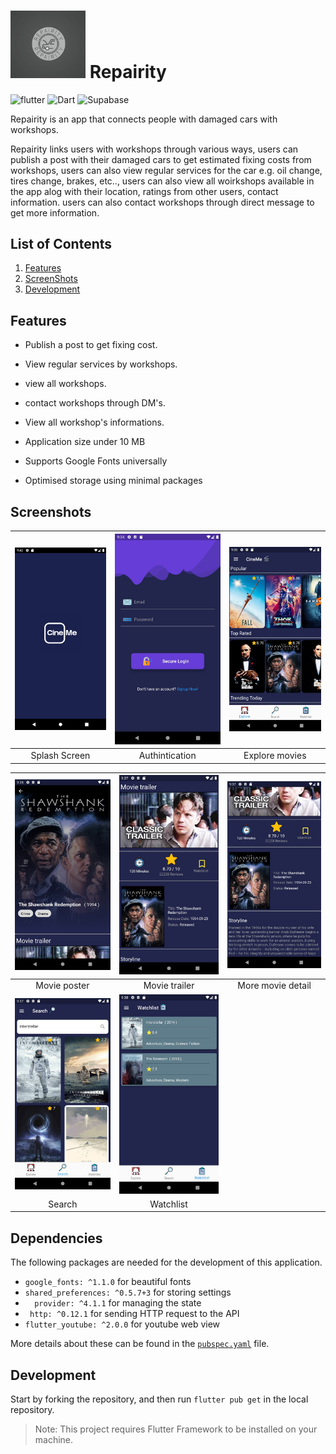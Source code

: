 # <img src="https://github.com/fares-q44/repairity/blob/main/assets/images/appLogo.jpg" alt="icon" width=120>  Repairity



![flutter](https://img.shields.io/badge/Flutter-Framework-green?logo=flutter)    ![Dart](https://img.shields.io/badge/Dart-Language-blue?logo=dart)  ![Supabase](https://img.shields.io/badge/Supabase-Databse-green?logo=supabase) 


Repairity is an app that connects people with damaged cars with workshops.


Repairity links users with workshops through various ways, users can publish a post with their damaged cars to get estimated fixing costs from workshops, users can also view regular services for the car e.g. oil change, tires change, brakes, etc.., users can also view all woirkshops available in the app alog with their location, ratings from other users, contact information. users can also contact workshops through direct message to get more information.

## List of Contents

1. [Features](#features)
2. [ScreenShots](#screenshots)
5. [Development](#development)


## Features

- Publish a post to get fixing cost.

- View regular services by workshops.

- view all workshops.

- contact workshops through DM's.

- View all workshop's informations.
- Application size under 10 MB
- Supports Google Fonts universally
- Optimised storage using minimal packages

## Screenshots
| <img src="https://github.com/fares-q44/CineMe/blob/main/assets/Screenshots/1.jpeg" width="250"> |<img src="https://github.com/fares-q44/CineMe/blob/main/assets/Screenshots/2.jpeg" width="250"> |  <img src="https://github.com/fares-q44/CineMe/blob/main/assets/Screenshots/3.jpeg" width="250"> |
|:------------:|:------------:| :------------:|
| Splash Screen | Authintication | Explore movies

| <img src="https://github.com/fares-q44/CineMe/blob/main/assets/Screenshots/4.jpeg" width="250"> |  <img src="https://github.com/fares-q44/CineMe/blob/main/assets/Screenshots/5.jpeg" width="250"> |<img src="https://github.com/fares-q44/CineMe/blob/main/assets/Screenshots/6.jpeg" width="250"> |  
|:------------:|:------------:| :------------:|
| Movie poster | Movie trailer | More movie detail 
| <img src="https://github.com/fares-q44/CineMe/blob/main/assets/Screenshots/7.jpeg" width="250"> | <img src="https://github.com/fares-q44/CineMe/blob/main/assets/Screenshots/9.jpeg" width="250">
| Search | Watchlist



  


## Dependencies

The following packages are needed for the development of this application.


- `google_fonts: ^1.1.0` for beautiful fonts
- `shared_preferences: ^0.5.7+3` for storing settings
-  `  provider: ^4.1.1` for managing the state
-  ` http: ^0.12.1` for sending HTTP request to the API
-  `flutter_youtube: ^2.0.0`  for youtube web view



More details about these can be found in the [`pubspec.yaml`](https://github.com/fares-q44/CineMe/blob/master/pubspec.yaml) file.



## Development

Start by forking the repository, and then run `flutter pub get` in the local repository. 
>Note: This project requires Flutter Framework to be installed on your machine.
